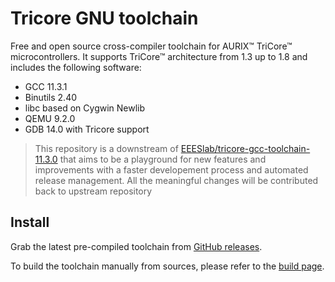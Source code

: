 # Tricore GNU toolchain

Free and open source cross-compiler toolchain for AURIX™ TriCore™
microcontrollers. It supports TriCore™ architecture from 1.3 up to 1.8 and
includes the following software:

- GCC 11.3.1
- Binutils 2.40
- libc based on Cygwin Newlib
- QEMU 9.2.0
- GDB 14.0 with Tricore support

> This repository is a downstream of
> [EEESlab/tricore-gcc-toolchain-11.3.0](https://github.com/EEESlab/tricore-gcc-toolchain-11.3.0)
> that aims to be a playground for new features and improvements with a faster
> developement process and automated release management. All the meaningful
> changes will be contributed back to upstream repository

## Install

Grab the latest pre-compiled toolchain from
[GitHub releases](https://github.com/NoMore201/tricore-gcc-toolchain/releases).

To build the toolchain manually from sources, please refer to the
[build page](./building.md).


